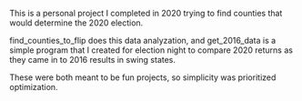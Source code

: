 This is a personal project I completed in 2020 trying to find counties that would determine the 2020 election.

find_counties_to_flip does this data analyzation, and get_2016_data is a simple program that I created for election night to compare 2020 returns as they came in to 2016 results in swing states. 

These were both meant to be fun projects, so simplicity was prioritized optimization. 
